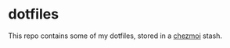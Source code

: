 # dotfiles
This repo contains some of my dotfiles, stored in a [chezmoi](https://www.chezmoi.io/) stash.
